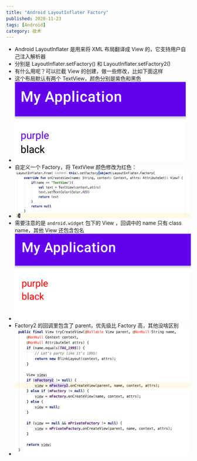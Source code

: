 ```yaml
---
title: "Android LayoutInflater Factory"
published: 2020-11-23
tags: [Android]
category: 技术
---
```


- Android LayoutInflater 是用来将 XML 布局翻译成 View 的，它支持用户自己注入解析器
- 分别是 LayoutInflater.setFactory() 和 LayoutInflater.setFactory2()
- 有什么用呢？可以拦截 View 的创建，做一些修改，比如下面这样
- 这个布局默认有两个 TextView，颜色分别是紫色和黑色
- ![img.png](img.png)
- 自定义一个 Factory，将 TextView 颜色修改为红色：
- ![img_1.png](img_1.png)
- 需要注意的是 `android.widget` 包下的 View ，回调中的 name 只有 class name，其他 View 还包含包名
- ![img_2.png](img_2.png)
- Factory2 的回调里包含了 parent，优先级比 Factory 高，其他没啥区别
- ![img_3.png](img_3.png)
